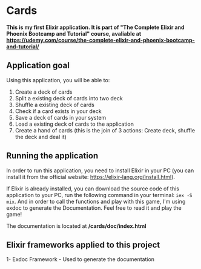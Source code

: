 # Cards

**This is my first Elixir application. It is part of "The Complete Elixir and Phoenix Bootcamp and Tutorial" course, avaliable at https://udemy.com/course/the-complete-elixir-and-phoenix-bootcamp-and-tutorial/**

## Application goal
Using this application, you will be able to:
  1. Create a deck of cards
  2. Split a existing deck of cards into two deck
  3. Shuffle a existing deck of cards
  4. Check if a card exists in your deck
  5. Save a deck of cards in your system
  6. Load a existing deck of cards to the application
  7. Create a hand of cards (this is the join of 3 actions: Create deck, shuffle the deck and deal it)
  
## Running the application
In order to run this application, you need to install Elixir in your PC (you can install it from the official website: https://elixir-lang.org/install.html).

If Elixir is already installed, you can download the source code of this application to your PC, run the following command in your terminal:
``iex -S mix``.
And in order to call the functions and play with this game, I'm using exdoc to generate the Documentation. Feel free to read it and play the game!

The documentation is located at **/cards/doc/index.html**

## Elixir frameworks applied to this project
  1- Exdoc Framework - Used to generate the documentation
